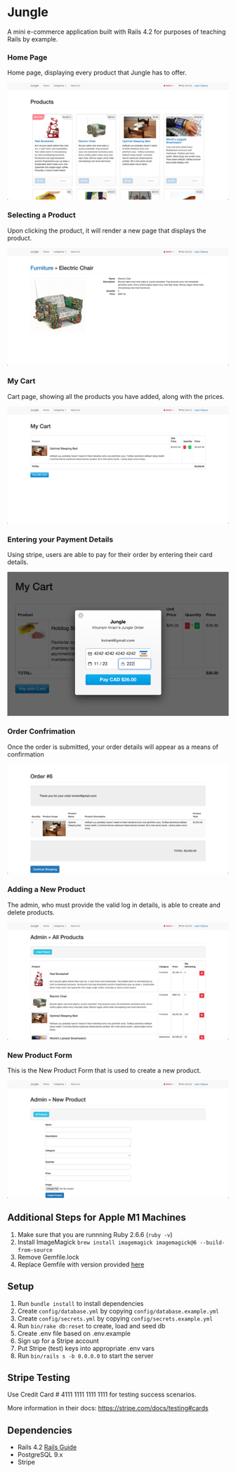 # Jungle

A mini e-commerce application built with Rails 4.2 for purposes of teaching Rails by example.

### Home Page

Home page, displaying every product that Jungle has to offer.

!["home page"](https://github.com/mpham-12/jungle-rails/blob/master/docs/homepage.png)

### Selecting a Product

Upon clicking the product, it will render a new page that displays the product.

!["product details"](https://github.com/mpham-12/jungle-rails/blob/master/docs/product_display.png)

### My Cart

Cart page, showing all the products you have added, along with the prices.

!["cart"](https://github.com/mpham-12/jungle-rails/blob/master/docs/cart.png)

### Entering your Payment Details

Using stripe, users are able to pay for their order by entering their card details.

!["pay via stripe"](https://github.com/mpham-12/jungle-rails/blob/master/docs/payment.png)

### Order Confrimation

Once the order is submitted, your order details will appear as a means of confirmation

!["order details"](https://github.com/mpham-12/jungle-rails/blob/master/docs/order_details.png)

### Adding a New Product

The admin, who must provide the valid log in details, is able to create and delete products.

!["admin products page"](https://github.com/mpham-12/jungle-rails/blob/master/docs/admin_products.png)

### New Product Form

This is the New Product Form that is used to create a new product.

!["new product form"](https://github.com/mpham-12/jungle-rails/blob/master/docs/new_product.png)



## Additional Steps for Apple M1 Machines

1. Make sure that you are runnning Ruby 2.6.6 (`ruby -v`)
1. Install ImageMagick `brew install imagemagick imagemagick@6 --build-from-source`
2. Remove Gemfile.lock
3. Replace Gemfile with version provided [here](https://gist.githubusercontent.com/FrancisBourgouin/831795ae12c4704687a0c2496d91a727/raw/ce8e2104f725f43e56650d404169c7b11c33a5c5/Gemfile)

## Setup

1. Run `bundle install` to install dependencies
2. Create `config/database.yml` by copying `config/database.example.yml`
3. Create `config/secrets.yml` by copying `config/secrets.example.yml`
4. Run `bin/rake db:reset` to create, load and seed db
5. Create .env file based on .env.example
6. Sign up for a Stripe account
7. Put Stripe (test) keys into appropriate .env vars
8. Run `bin/rails s -b 0.0.0.0` to start the server

## Stripe Testing

Use Credit Card # 4111 1111 1111 1111 for testing success scenarios.

More information in their docs: <https://stripe.com/docs/testing#cards>

## Dependencies

* Rails 4.2 [Rails Guide](http://guides.rubyonrails.org/v4.2/)
* PostgreSQL 9.x
* Stripe

